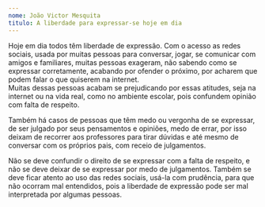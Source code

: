```yaml
---
nome: João Victor Mesquita                     
titulo: A liberdade para expressar-se hoje em dia
---
```


Hoje em dia todos têm liberdade de expressão. Com o acesso as redes sociais, usada por muitas pessoas para conversar, jogar, se comunicar com amigos e familiares, muitas pessoas exageram, não sabendo como se expressar corretamente, acabando por ofender o próximo, por acharem que podem falar o que quiserem na internet.  
Muitas dessas pessoas acabam se prejudicando por essas atitudes, seja na internet ou na vida real, como no ambiente escolar, pois confundem opinião com falta de respeito.

Também há casos de pessoas que têm medo ou vergonha de se expressar, de ser julgado por seus pensamentos e opiniões, medo de errar, por isso deixam de recorrer aos professores para tirar dúvidas e até mesmo de conversar com os próprios pais, com receio de julgamentos.

Não se deve confundir o direito de se expressar com a falta de respeito, e não se deve deixar de se expressar por medo de julgamentos. Também se deve ficar atento ao uso das redes sociais, usá-la com prudência, para que não ocorram mal entendidos, pois a liberdade de expressão pode ser mal interpretada por algumas pessoas.

